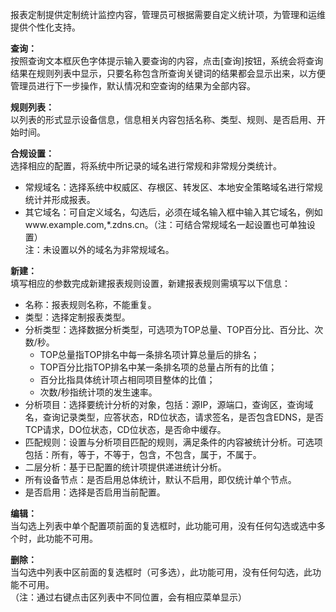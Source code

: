 报表定制提供定制统计监控内容，管理员可根据需要自定义统计项，为管理和运维提供个性化支持。

**查询：**  
按照查询文本框灰色字体提示输入要查询的内容，点击[查询]按钮，系统会将查询结果在规则列表中显示，只要名称包含所查询关键词的结果都会显示出来，以方便管理员进行下一步操作，默认情况和空查询的结果为全部内容。

**规则列表：**  
以列表的形式显示设备信息，信息相关内容包括名称、类型、规则、是否启用、开始时间。

**合规设置：**  
选择相应的配置，将系统中所记录的域名进行常规和非常规分类统计。  
- 常规域名：选择系统中权威区、存根区、转发区、本地安全策略域名进行常规统计并形成报表。  
- 其它域名：可自定义域名，勾选后，必须在域名输入框中输入其它域名，例如www.example.com,*.zdns.cn。（注：可结合常规域名一起设置也可单独设置）  
注：未设置以外的域名为非常规域名。

**新建：**  
填写相应的参数完成新建报表规则设置，新建报表规则需填写以下信息：  
- 名称：报表规则名称，不能重复。  
- 类型：选择定制报表类型。  
- 分析类型：选择数据分析类型，可选项为TOP总量、TOP百分比、百分比、次数/秒。  
  - TOP总量指TOP排名中每一条排名项计算总量后的排名；  
  - TOP百分比指TOP排名中某一条排名项的总量占所有的比值；  
  - 百分比指具体统计项占相同项目整体的比值；  
  - 次数/秒指统计项的发生速率。  
- 分析项目：选择要统计分析的对象，包括：源IP，源端口，查询区，查询域名，查询记录类型，应答状态，RD位状态，请求签名，是否包含EDNS，是否TCP请求，DO位状态，CD位状态，是否命中缓存。  
- 匹配规则：设置与分析项目匹配的规则，满足条件的内容被统计分析。可选项包括：所有，等于，不等于，包含，不包含，属于，不属于。  
- 二层分析：基于已配置的统计项提供递进统计分析。  
- 所有设备节点：是否启用总体统计，默认不启用，即仅统计单个节点。  
- 是否启用：选择是否启用当前配置。

**编辑：**  
当勾选上列表中单个配置项前面的复选框时，此功能可用，没有任何勾选或选中多个时，此功能不可用。

**删除：**  
当勾选中列表中区前面的复选框时（可多选），此功能可用，没有任何勾选，此功能不可用。  
（注：通过右键点击区列表中不同位置，会有相应菜单显示）
